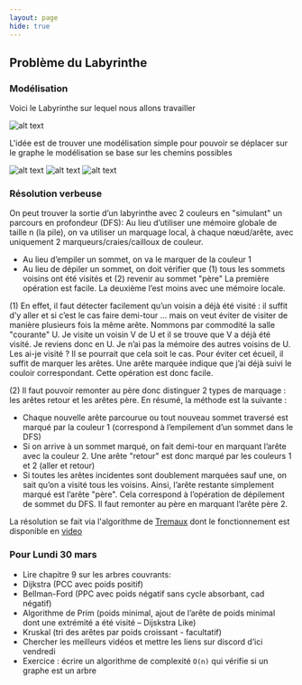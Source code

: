 ```yaml
--- 
layout: page
hide: true
---
```


## Problème du Labyrinthe

### Modélisation

Voici le Labyrinthe sur lequel nous allons travailler

![alt text]({{https://Sdelpeuch.github.io}}/assets/images/graphe/labyrinthe.png)

L'idée est de trouver une modélisation simple pour pouvoir se déplacer sur le
graphe le modélisation se base sur les chemins possibles 

![alt text]({{https://Sdelpeuch.github.io}}/assets/images/graphe/labyrinthe1.png)
![alt text]({{https://Sdelpeuch.github.io}}/assets/images/graphe/labyrinthe2.png)
![alt text]({{https://Sdelpeuch.github.io}}/assets/images/graphe/labyrinthe3.png)

### Résolution verbeuse 
On peut trouver la sortie d’un labyrinthe avec 2 couleurs en "simulant" un
parcours en profondeur (DFS): Au lieu d’utiliser une mémoire globale de taille n
(la pile), on va utiliser un marquage local, à chaque nœud/arête, avec
uniquement 2 marqueurs/craies/cailloux de couleur.

* Au lieu d’empiler un sommet, on va le marquer de la couleur 1
* Au lieu de dépiler un sommet, on doit vérifier que (1) tous les sommets
voisins ont été visités et (2) revenir au sommet "père" La première opération
est facile. La deuxième l’est moins avec une mémoire locale.

(1) En effet, il faut détecter facilement qu’un voisin a déjà été visité : il suffit d’y aller et si c’est le cas faire demi-tour … mais
on veut éviter de visiter de manière plusieurs fois la même arête. Nommons par
commodité la salle "courante" U. Je visite un voisin V de U et il se trouve
que V a déjà été visité. Je reviens donc en U. Je n’ai pas la mémoire des autres
voisins de U. Les ai-je visité ? Il se pourrait que cela soit le cas. Pour
éviter cet écueil, il suffit de marquer les arêtes. Une arête marquée indique
que j’ai déjà suivi le couloir correspondant. Cette opération est donc facile.

(2) Il faut pouvoir remonter au père donc distinguer 2 types de marquage : les
arêtes retour et les arêtes père. En résumé, la méthode est la suivante :
* Chaque nouvelle arête parcourue ou tout nouveau sommet traversé est marqué par
la couleur 1 (correspond à l’empilement d’un sommet dans le DFS)
* Si on arrive à un sommet marqué, on fait demi-tour en marquant l’arête avec la
couleur 2. Une arête "retour" est donc marqué par les couleurs 1 et 2 (aller
et retour)
* Si toutes les arêtes incidentes sont doublement marquées sauf une, on sait
qu’on a visité tous les voisins. Ainsi, l’arête restante simplement marqué est
l’arête "père". Cela correspond à l’opération de dépilement de sommet du DFS.
Il faut remonter au père en marquant l’arête père 2.

La résolution se fait via l'algorithme de [Tremaux](https://en.wikipedia.org/wiki/Maze_solving_algorithm#Tr%C3%A9maux's_algorithm) dont le fonctionnement est disponible en [video](https://www.youtube.com/watch?v=gVSEJdSQZVQ)

### Pour Lundi 30 mars
* Lire chapitre 9 sur les arbres couvrants: 
* Dijkstra (PCC avec poids positif)
* Bellman-Ford (PPC avec poids négatif sans cycle absorbant, cad négatif) 
* Algorithme de Prim (poids minimal, ajout de l’arête de poids minimal dont une extrémité a été visité – Dijskstra Like)
* Kruskal (tri des arêtes par poids croissant - facultatif)
* Chercher les meilleurs vidéos et mettre les liens sur discord d’ici vendredi
* Exercice : écrire un algorithme de complexité `O(n)` qui vérifie si un graphe est un arbre
